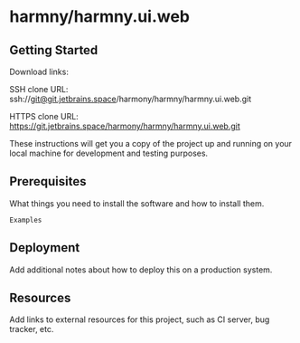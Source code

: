 # harmny/harmny.ui.web



## Getting Started

Download links:

SSH clone URL: ssh://git@git.jetbrains.space/harmony/harmny/harmny.ui.web.git

HTTPS clone URL: https://git.jetbrains.space/harmony/harmny/harmny.ui.web.git



These instructions will get you a copy of the project up and running on your local machine for development and testing purposes.

## Prerequisites

What things you need to install the software and how to install them.

```
Examples
```

## Deployment

Add additional notes about how to deploy this on a production system.

## Resources

Add links to external resources for this project, such as CI server, bug tracker, etc.
